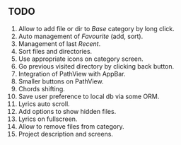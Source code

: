 
## TODO

 1. Allow to add file or dir to _Base_ category by long click.
 2. Auto management of _Favourite_ (add, sort).
 3. Management of last _Recent_.
 4. Sort files and directories.
 5. Use appropriate icons on category screen.
 6. Go previous visited directory by clicking back button.
 7. Integration of PathView with AppBar.
 8. Smaller buttons on PathView.
 9. Chords shifting.
 10. Save user preference to local db via some ORM.
 11. Lyrics auto scroll.
 12. Add options to show hidden files.
 13. Lyrics on fullscreen.
 14. Allow to remove files from category.
 15. Project description and screens.